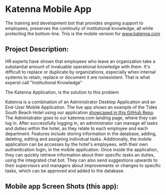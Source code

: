 # Katenna Mobile App

The training and development bot that provides ongoing support to employees, preserves the continuity of institutional knowledge, all while protecting the bottom-line. Tnis is the mobile version for www.katenna.com

## Project Description:

HR experts have shown that employees who leave an organization take a substantial amount of invaluable operational knowledge with them. It's difficult to replace or duplicate by organizations, especially when internal systems to retain, replace or document it are nonexistent. That is what experst call "Institutional Knowledge"

The Katenna Application, is the solution to this problem

Katenna is a combination of an Administrator Desktop Application and an End-User Mobile Application. The live app shows an example of the Tides South Beach Hotel using our application [showcased in this GitHub Repo](https://github.com/boyrajat/katenna). The Administrator goes to our katenna.com landing page, where they can log in. After successfully logging in, an administrator can manage all tasks and duties within the hotel, as they relate to each employee and each department. Features include storing information in the database, adding, deleting, editing and assigning individual tasks. Additionally, the mobile application can be accesses by the hotel's employees, with their own authentication login, in the mobile application. Once inside the application, they can quickly retrieve information about their specific tasks an duties, using the integrated chat bot. They can also send suggestions upwards to their supervisors and managers about improvements or changes to specific tasks, which can be approved and added to the database.

## Mobile app Screen Shots (this app):



